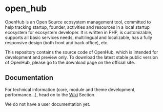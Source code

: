 # open_hub

OpenHub is an Open Source ecosystem management tool, committed to help tracking startup, founder, activities and resources in a local startup ecosystem for ecosystem developer. It is written in PHP, is customizable, supports all basic services needs, multilingual and localizable, has a fully responsive design (both front and back office), etc.

This repository contains the source code of OpenHub, which is intended for development and preview only. To download the latest stable public version of OpenHub, please go to the download page on the official site.

## Documentation
For technical information (core, module and theme development, performance...), head on to the [Wiki](https://github.com/mymagic/open_hub/wiki) Section.

We do not have a user documentation yet.
